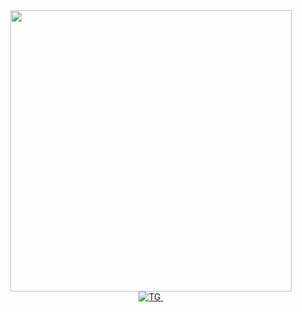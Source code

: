 <div id="header" align="center">
  <img src="https://media.giphy.com/media/NOycFdfd1y7Cg/giphy.gif" width="450"/>
</div>
<div id="badges" align="center">
  <a href="tg-url">
    <img href="https://t.me/printmyname" src="https://img.shields.io/badge/telegram-blue?logo=telegram&logoColor=white" alt="TG"/>
    <img src="https://komarev.com/ghpvc/?username=Fx-dev-afk&style=flat-square&color=blue" alt=""/>
  </a>
</div>
